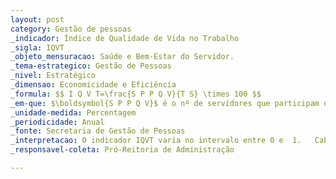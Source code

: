 ```yaml
---
layout: post
category: Gestão de pessoas
_indicador: Índice de Qualidade de Vida no Trabalho
_sigla: IQVT
_objeto_mensuracao: Saúde e Bem-Estar do Servidor. 
_tema-estrategico: Gestão de Pessoas 
_nivel: Estratégico 
_dimensao: Economicidade e Eficiência 
_formula: $$ I Q V T=\frac{S P P Q V}{T S} \times 100 $$
_em-que: $\boldsymbol{S P P Q V}$ é o nº de servidores que participam de programas de qualidade de vida; e $T S$ è o nº total de servidores.
_unidade-medida: Percentagem 
_periodicidade: Anual 
_fonte: Secretaria de Gestão de Pessoas 
_interpretacao: O indicador IQVT varia no intervalo entre 0 e  1.   Cabe salientar que esse índice  demonstra a relação entre número de  servidores que participam de programas de  qualidade de vida em relação ao total de  servidores. Quando mais próximo de 100  esse índice chegar, melhor. Assim, quanto  maior for o índice significa que mais  servidores utilizam de mecanismos ofertados  pela Universidade para melhorar a qualidade  de vida. 
_responsavel-coleta: Pró-Reitoria de Administração  

---
```


 